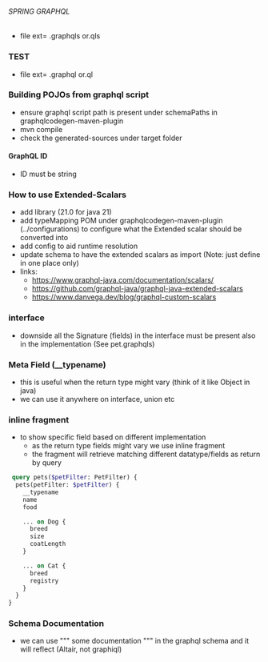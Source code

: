 ###### SPRING GRAPHQL

- file ext= .graphqls or.qls
### TEST
- file ext= .graphql or.ql

### Building POJOs from graphql script
- ensure graphql script path is present under schemaPaths in graphqlcodegen-maven-plugin
- mvn compile
- check the generated-sources under target folder

#### GraphQL ID
- ID must be string

### How to use Extended-Scalars
- add library (21.0 for java 21)
- add typeMapping POM under graphqlcodegen-maven-plugin (../configurations) to configure what the Extended scalar should be converted into 
- add config to aid runtime resolution
- update schema to have the extended scalars as import (Note: just define in one place only)
- links: 
  - https://www.graphql-java.com/documentation/scalars/
  - https://github.com/graphql-java/graphql-java-extended-scalars
  - https://www.danvega.dev/blog/graphql-custom-scalars


### interface
- downside all the Signature (fields) in the interface must be present also in the implementation (See pet.graphqls)


###  Meta Field (__typename)
- this is useful when the return type might vary (think of it like Object in java)
- we can use it anywhere on interface, union etc

### inline fragment
- to show specific field based on different implementation 
  - as the return type fields might vary we use inline fragment
  - the fragment will retrieve matching different datatype/fields as return by query


```graphql
 query pets($petFilter: PetFilter) {
  pets(petFilter: $petFilter) {
    __typename
    name
    food

    ... on Dog {
      breed
      size
      coatLength
    }

    ... on Cat {
      breed
      registry
    }
  }
}

```

### Schema Documentation
- we can use  """ some documentation """ in the graphql schema and it will reflect (Altair, not graphiql)
